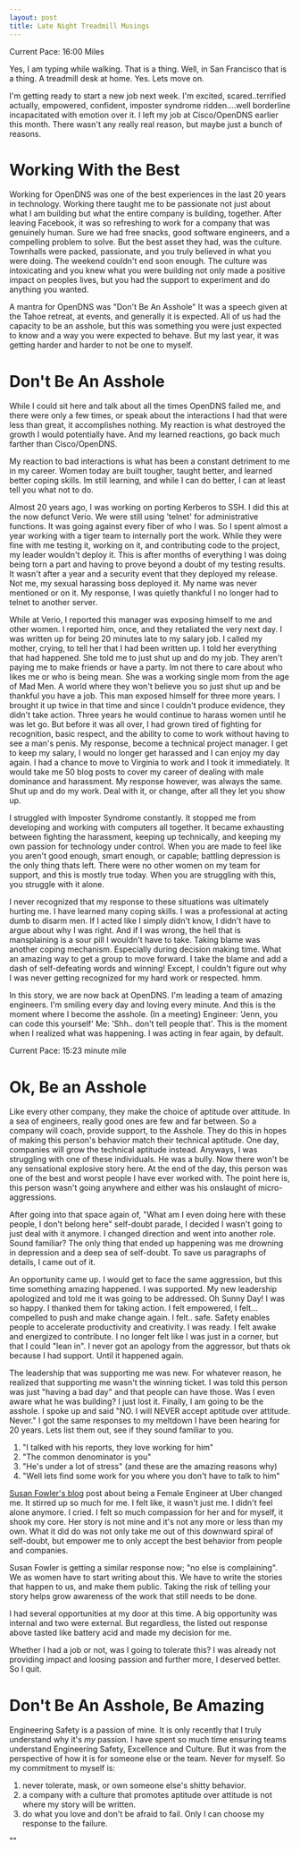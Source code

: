 ```yaml
---
layout: post
title: Late Night Treadmill Musings
---
```


Current Pace: 16:00 Miles

Yes, I am typing while walking. That is a thing. Well, in San Francisco that is a thing. A treadmill desk at home. Yes. Lets move on.

I'm getting ready to start a new job next week. I'm excited, scared..terrified actually, empowered, confident, imposter syndrome ridden....well borderline incapacitated with emotion over it. I left my job at Cisco/OpenDNS earlier this month. There wasn't any really real reason, but maybe just a bunch of reasons.

Working With the Best
===
Working for OpenDNS was one of the best experiences in the last 20 years in technology. Working there taught me to be passionate not just about what I am building but what the entire company is building, together. After leaving Facebook, it was so refreshing to work for a company that was genuinely human. Sure we had free snacks, good software engineers, and a compelling problem to solve. But the best asset they had, was the culture. Townhalls were packed, passionate, and you truly believed in what you were doing. The weekend couldn't end soon enough. The culture was intoxicating and you knew what you were building not only made a positive impact on peoples lives, but you had the support to experiment and do anything you wanted.

A mantra for OpenDNS was "Don't Be An Asshole" It was a speech given at the Tahoe retreat, at events, and generally it is expected. All of us had the capacity to be an asshole, but this was something you were just expected to know and a way you were expected to behave. But my last year, it was getting harder and harder to not be one to myself.

Don't Be An Asshole
===
While I could sit here and talk about all the times OpenDNS failed me, and there were only a few times, or speak about the interactions I had that were less than great, it accomplishes nothing. My reaction is what destroyed the growth I would potentially have. And my learned reactions, go back much farther than Cisco/OpenDNS.

My reaction to bad interactions is what has been a constant detriment to me in my career. Women today are built tougher, taught better, and learned better coping skills. Im still learning, and while I can do better, I can at least tell you what not to do.

Almost 20 years ago, I was working on porting Kerberos to SSH. I did this at the now defunct Verio. We were still using 'telnet' for administrative functions. It was going against every fiber of who I was. So I spent almost a year working with a tiger team to internally port the work. While they were fine with me testing it, working on it, and contributing code to the project, my leader wouldn't deploy it. This is after months of everything I was doing being torn a part and having to prove beyond a doubt of my testing results. It wasn't after a year and a security event that they deployed my release. Not me, my sexual harassing boss deployed it. My name was never mentioned or on it. My response, I was quietly thankful I no longer had to telnet to another server.

While at Verio, I reported this manager was exposing himself to me and other women. I reported him, once, and they retaliated the very next day.  I was written up for being 20 minutes late to my salary job.  I called my mother, crying, to tell her that I had been written up. I told her everything that had happened. She told me to just shut up and do my job. They aren't paying me to make friends or have a party. Im not there to care about who likes me or who is being mean. She was a working single mom from the age of Mad Men. A world where they won't believe you so just shut up and be thankful you have a job. This man exposed himself for three more years. I brought it up twice in that time and since I couldn't produce evidence, they didn't take action. Three years he would continue to harass women until he was let go. But before it was all over, I had grown tired of fighting for recognition, basic respect, and the ability to come to work without having to see a man's penis. My response, become a technical project manager. I get to keep my salary, I would no longer get harassed and I can enjoy my day again. I had a chance to move to Virginia to work and I took it immediately. It would take me 50 blog posts to cover my career of dealing with male dominance and harassment. My response however, was always the same. Shut up and do my work. Deal with it, or change, after all they let you show up.

I struggled with Imposter Syndrome constantly. It stopped me from developing and working with computers all together. It became exhausting between fighting the harassment, keeping up technically, and keeping my own passion for technology under control. When you are made to feel like you aren't good enough, smart enough, or capable; battling depression is the only thing thats left. There were no other women on my team for support, and this is mostly true today. When you are struggling with this, you struggle with it alone.

I never recognized that my response to these situations was ultimately hurting me. I have learned many coping skills. I was a professional at acting dumb to disarm men. If I acted like I simply didn't know, I didn't have to argue about why I was right. And if I was wrong, the hell that is mansplaining is a sour pill I wouldn't have to take. Taking blame was another coping mechanism. Especially during decision making time. What an amazing way to get a group to move forward. I take the blame and add a dash of self-defeating words and winning! Except, I couldn't figure out why I was never getting recognized for my hard work or respected. hmm.

In this story, we are now back at OpenDNS. I'm leading a team of amazing engineers. I'm smiling every day and loving every minute. And this is the moment where I become the asshole. (In a meeting) Engineer: 'Jenn, you can code this yourself' Me: 'Shh.. don't tell people that'.  This is the moment when I realized what was happening. I was acting in fear again, by default.

Current Pace: 15:23 minute mile

Ok, Be an Asshole
===
Like every other company, they make the choice of aptitude over attitude. In a sea of engineers, really good ones are few and far between. So a company will coach, provide support, to the Asshole. They do this in hopes of making this person's behavior match their technical aptitude. One day, companies will grow the technical aptitude instead. Anyways, I was struggling with one of these individuals. He was a bully. Now there won't be any sensational explosive story here. At the end of the day, this person was one of the best and worst people I have ever worked with. The point here is, this person wasn't going anywhere and either was his onslaught of micro-aggressions.

After going into that space again of, "What am I even doing here with these people, I don't belong here" self-doubt parade, I decided I wasn't going to just deal with it anymore. I changed direction and went into another role. Sound familiar? The only thing that ended up happening was me drowning in depression and a deep sea of self-doubt. To save us paragraphs of details, I came out of it.

An opportunity came up. I would get to face the same aggression, but this time something amazing happened. I was supported. My new leadership apologized and told me it was going to be addressed. Oh Sunny Day! I was so happy. I thanked them for taking action. I felt empowered, I felt... compelled to push and make change again. I felt.. safe. Safety enables people to accelerate productivity and creativity. I was ready. I felt awake and energized to contribute. I no longer felt like I was just in a corner, but that I could "lean in". I never got an apology from the aggressor, but thats ok because I had support. Until it happened again.

The leadership that was supporting me was new. For whatever reason, he realized that supporting me wasn't the winning ticket. I was told this person was just "having a bad day" and that people can have those. Was I even aware what he was building? I just lost it. Finally, I am going to be the asshole. I spoke up and said "NO. I will NEVER accept aptitude over attitude. Never." I got the same responses to my meltdown I have been hearing for 20 years. Lets list them out, see if they sound familiar to you.

1. "I talked with his reports, they love working for him"
2. "The common denominator is you"
3. "He's under a lot of stress" (and these are the amazing reasons why)
4. "Well lets find some work for you where you don't have to talk to him"

[Susan Fowler's blog](https://www.susanjfowler.com/blog/2017/2/19/reflecting-on-one-very-strange-year-at-uber) post about being a Female Engineer at Uber changed me. It stirred up so much for me. I felt like, it wasn't just me. I didn't feel alone anymore. I cried. I felt so much compassion for her and for myself, it shook my core. Her story is not mine and it's not any more or less than my own. What it did do was not only take me out of this downward spiral of self-doubt, but empower me to only accept the best behavior from people and companies.

Susan Fowler is getting a similar response now; "no else is complaining". We as women have to start writing about this. We have to write the stories that happen to us, and make them public. Taking the risk of telling your story helps grow awareness of the work that still needs to be done.

I had several opportunities at my door at this time. A big opportunity was internal and two were external. But regardless, the listed out response above tasted like battery acid and made my decision for me.

Whether I had a job or not, was I going to tolerate this? I was already not providing impact and loosing passion and further more, I deserved better. So I quit.

Don't Be An Asshole, Be Amazing
===

Engineering Safety is a passion of mine. It is only recently that I truly understand why it's *my* passion. I have spent so much time ensuring teams understand Engineering Safety, Excellence and Culture. But it was from the perspective of how it is for someone else or the team. Never for myself. So my commitment to myself is:

 1. never tolerate, mask, or own someone else's shitty behavior.
 2. a company with a culture that promotes aptitude over attitude is not where my story will be written.
 3. do what you love and don't be afraid to fail. Only I can choose my response to the failure.


""
